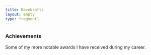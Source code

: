 ```yaml
---
title: Racekrafts
layout: empty
type: fragment1
---
```


### Achievements

Some of my more notable awards I have received during my career.